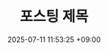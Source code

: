 ---
title : 포스팅 제목
date : 2025-07-11 11:53:25 +09:00
categories : [메인 카테고리, 서브 카테고리]
tags:
    [
        tag1,
        tag2,
        tag3
    ]
---